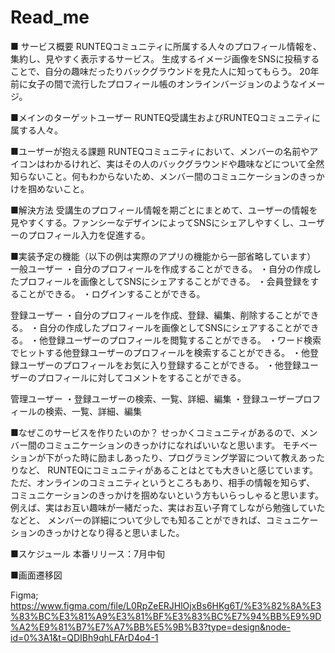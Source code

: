 # Read_me
■ サービス概要
RUNTEQコミュニティに所属する人々のプロフィール情報を、集約し、見やすく表示するサービス。
生成するイメージ画像をSNSに投稿することで、自分の趣味だったりバックグラウンドを見た人に知ってもらう。
20年前に女子の間で流行したプロフィール帳のオンラインバージョンのようなイメージ。

■メインのターゲットユーザー
RUNTEQ受講生およびRUNTEQコミュニティに属する人々。

■ユーザーが抱える課題
RUNTEQコミュニティにおいて、メンバーの名前やアイコンはわかるけれど、実はその人のバックグラウンドや趣味などについて全然知らないこと。何もわからないため、メンバー間のコミュニケーションのきっかけを掴めないこと。

■解決方法
受講生のプロフィール情報を期ごとにまとめて、ユーザーの情報を見やすくする。ファンシーなデザインによってSNSにシェアしやすくし、ユーザーのプロフィール入力を促進する。


■実装予定の機能（以下の例は実際のアプリの機能から一部省略しています）
一般ユーザー
・自分のプロフィールを作成することができる。
・自分の作成したプロフィールを画像としてSNSにシェアすることができる。
・会員登録をすることができる。
・ログインすることができる。

登録ユーザー
・自分のプロフィールを作成、登録、編集、削除することができる。
・自分の作成したプロフィールを画像としてSNSにシェアすることができる。
・他登録ユーザーのプロフィールを閲覧することができる。
・ワード検索でヒットする他登録ユーザーのプロフィールを検索することができる。
・他登録ユーザーのプロフィールをお気に入り登録することができる。
・他登録ユーザーのプロフィールに対してコメントをすることができる。

管理ユーザー
・登録ユーザーの検索、一覧、詳細、編集
・登録ユーザープロフィールの検索、一覧、詳細、編集

■なぜこのサービスを作りたいのか？
せっかくコミュニティがあるので、メンバー間のコミュニケーションのきっかけになればいいなと思います。
モチベーションが下がった時に励ましあったり、プログラミング学習について教えあったりなど、
RUNTEQにコミュニティがあることはとても大きいと感じています。
ただ、オンラインのコミュニティというところもあり、相手の情報を知らず、
コミュニケーションのきっかけを掴めないという方もいらっしゃると思います。
例えば、実はお互い趣味が一緒だった、実はお互い子育てしながら勉強していたなどと、
メンバーの詳細について少しでも知ることができれば、コミュニケーションのきっかけとなり得ると思いました。

■スケジュール
本番リリース：7月中旬

■画面遷移図

Figma;
https://www.figma.com/file/L0RpZeERJHlOjxBs6HKg6T/%E3%82%8A%E3%83%BC%E3%81%A9%E3%81%BF%E3%83%BC%E7%94%BB%E9%9D%A2%E9%81%B7%E7%A7%BB%E5%9B%B3?type=design&node-id=0%3A1&t=QDIBh9qhLFArD4o4-1


